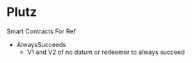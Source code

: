 # Plutz

Smart Contracts For Ref

  - AlwaysSucceeds
    * V1 and V2 of no datum or redeemer to always succeed

